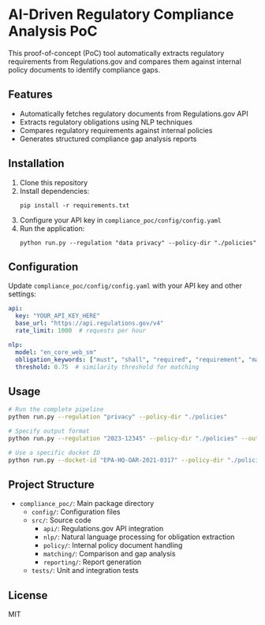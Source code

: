 # AI-Driven Regulatory Compliance Analysis PoC

This proof-of-concept (PoC) tool automatically extracts regulatory requirements from Regulations.gov and compares them against internal policy documents to identify compliance gaps.

## Features

- Automatically fetches regulatory documents from Regulations.gov API
- Extracts regulatory obligations using NLP techniques
- Compares regulatory requirements against internal policies
- Generates structured compliance gap analysis reports

## Installation

1. Clone this repository
2. Install dependencies:
   ```
   pip install -r requirements.txt
   ```
3. Configure your API key in `compliance_poc/config/config.yaml`
4. Run the application:
   ```
   python run.py --regulation "data privacy" --policy-dir "./policies"
   ```

## Configuration

Update `compliance_poc/config/config.yaml` with your API key and other settings:

```yaml
api:
  key: "YOUR_API_KEY_HERE"
  base_url: "https://api.regulations.gov/v4"
  rate_limit: 1000  # requests per hour

nlp:
  model: "en_core_web_sm"
  obligation_keywords: ["must", "shall", "required", "requirement", "mandate", "obligation"]
  threshold: 0.75  # similarity threshold for matching
```

## Usage

```bash
# Run the complete pipeline
python run.py --regulation "privacy" --policy-dir "./policies"

# Specify output format
python run.py --regulation "2023-12345" --policy-dir "./policies" --output-format html

# Use a specific docket ID
python run.py --docket-id "EPA-HQ-OAR-2021-0317" --policy-dir "./policies"
```

## Project Structure

- `compliance_poc/`: Main package directory
  - `config/`: Configuration files
  - `src/`: Source code
    - `api/`: Regulations.gov API integration
    - `nlp/`: Natural language processing for obligation extraction
    - `policy/`: Internal policy document handling
    - `matching/`: Comparison and gap analysis
    - `reporting/`: Report generation
  - `tests/`: Unit and integration tests

## License

MIT
